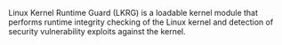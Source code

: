 Linux Kernel Runtime Guard (LKRG) is a loadable kernel module that performs
runtime integrity checking of the Linux kernel and detection of security
vulnerability exploits against the kernel.

